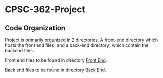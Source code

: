# CPSC-362-Project

## Code Organization
Project is primarily organized in 2 directories. A front-end directory which 
hosts the front end files, and a back-end directory, which contain the backend
files.

Front end files to be found in directory [Front End](./front-end/).

Back end files to be found in directory [Back End](./back-end/).